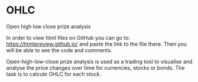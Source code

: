 # OHLC
Open high low close prize analysis


In order to view html files on GitHub you can go to: https://htmlpreview.github.io/ and paste the link to the file there.
Then you will be able to see the code and comments. 

Open-high-low-close prize analysis is used as a trading tool to visualise and analyse the price changes over time for currencies, stocks or bonds.
The task is to calcute OHLC for each stock. 
